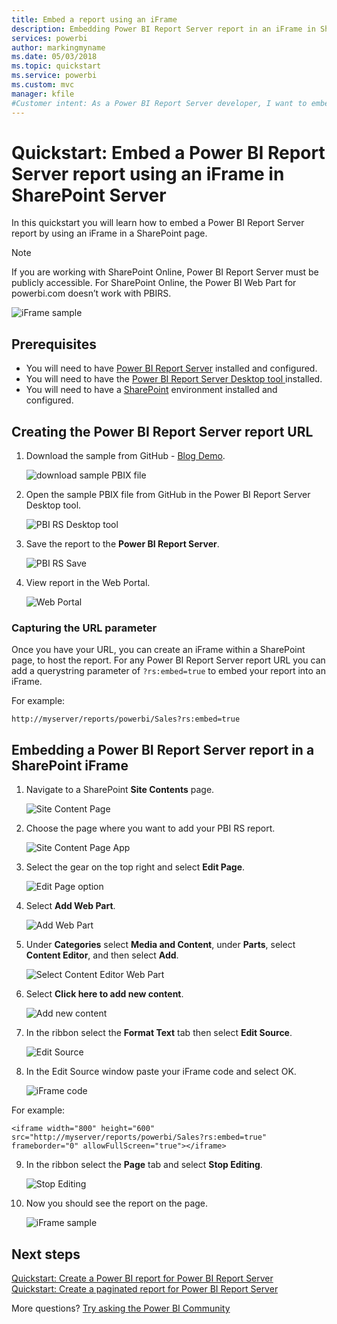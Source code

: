 ```yaml
---
title: Embed a report using an iFrame
description: Embedding Power BI Report Server report in an iFrame in SharePoint Server
services: powerbi
author: markingmyname
ms.date: 05/03/2018
ms.topic: quickstart
ms.service: powerbi
ms.custom: mvc
manager: kfile
#Customer intent: As a Power BI Report Server developer, I want to embed my PBI RS reports in an iFrame, so that I can show my reports in other applications.
---
```

# Quickstart: Embed a Power BI Report Server report using an iFrame in SharePoint Server

In this quickstart you will learn how to embed a Power BI Report Server report by using an iFrame in a SharePoint page.

  > [!NOTE]
  > If you are working with SharePoint Online, Power BI Report Server must be publicly accessible. For SharePoint Online, the Power BI Web Part for powerbi.com doesn’t work with PBIRS.

![iFrame sample](media/quickstart-embed/quickstart_embed_01.png)
## Prerequisites
* You will need to have [Power BI Report Server](https://powerbi.microsoft.com/en-us/report-server/) installed and configured.
* You will need to have the [Power BI Report Server Desktop tool ](install-powerbi-desktop.md)installed.
* You will need to have a [SharePoint](https://docs.microsoft.com/en-us/sharepoint/install/install) environment installed and configured.

## Creating the Power BI Report Server report URL

1. Download the sample from GitHub - [Blog Demo](https://github.com/Microsoft/powerbi-desktop-samples).

    ![download sample PBIX file](media/quickstart-embed/quickstart_embed_14.png)

2. Open the sample PBIX file from GitHub in the Power BI Report Server Desktop tool.

    ![PBI RS Desktop tool](media/quickstart-embed/quickstart_embed_02.png)

3. Save the report to the **Power BI Report Server**.

    ![PBI RS Save](media/quickstart-embed/quickstart_embed_03.png)

4. View report in the Web Portal.

    ![Web Portal](media/quickstart-embed/quickstart_embed_04.png)
### Capturing the URL parameter

Once you have your URL, you can create an iFrame within a SharePoint page, to host the report. For any Power BI Report Server report URL you can add a querystring parameter of `?rs:embed=true` to embed your report into an iFrame.

For example:
 ```
 http://myserver/reports/powerbi/Sales?rs:embed=true
 ```    
## Embedding a Power BI Report Server report in a SharePoint iFrame

1. Navigate to a SharePoint **Site Contents** page.

    ![Site Content Page](media/quickstart-embed/quickstart_embed_05.png)

2. Choose the page where you want to add your PBI RS report.

    ![Site Content Page App](media/quickstart-embed/quickstart_embed_06.png)

3. Select the gear on the top right and select **Edit Page**.

    ![Edit Page option](media/quickstart-embed/quickstart_embed_07.png)

4. Select **Add Web Part**.

    ![Add Web Part](media/quickstart-embed/quickstart_embed_08.png)

5. Under **Categories** select **Media and Content**, under **Parts**, select **Content Editor**, and then select **Add**.

    ![Select Content Editor Web Part](media/quickstart-embed/quickstart_embed_09.png)

6. Select **Click here to add new content**.

    ![Add new content](media/quickstart-embed/quickstart_embed_10.png)

7. In the ribbon select the **Format Text** tab then select **Edit Source**.

     ![Edit Source](media/quickstart-embed/quickstart_embed_11.png)

8. In the Edit Source window paste your iFrame code and select OK.

    ![iFrame code](media/quickstart-embed/quickstart_embed_12.png)

For example:
 ```
 <iframe width="800" height="600" src="http://myserver/reports/powerbi/Sales?rs:embed=true" frameborder="0" allowFullScreen="true"></iframe>
 ```

9. In the ribbon select the **Page** tab and select **Stop Editing**.

    ![Stop Editing](media/quickstart-embed/quickstart_embed_13.png)

10. Now you should see the report on the page.

    ![iFrame sample](media/quickstart-embed/quickstart_embed_01.png)

## Next steps

[Quickstart: Create a Power BI report for Power BI Report Server](quickstart-create-powerbi-report.md)  
[Quickstart: Create a paginated report for Power BI Report Server](quickstart-create-paginated-report.md)  

More questions? [Try asking the Power BI Community](https://community.powerbi.com/) 